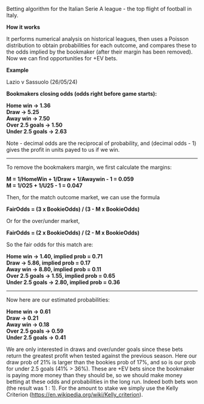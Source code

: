 Betting algorithm for the Italian Serie A league - the top flight of football in Italy. 

**How it works**

It performs numerical analysis on historical leagues, then uses a Poisson distribution to obtain probabilities for each outcome, and compares these to the odds implied by the bookmaker (after their margin has been removed). Now we can find opportunities for +EV bets.

**Example**

Lazio v Sassuolo (26/05/24)

**Bookmakers closing odds (odds right before game starts):**

**Home win -> 1.36\
Draw -> 5.25\
Away win -> 7.50\
Over 2.5 goals -> 1.50\
Under 2.5 goals -> 2.63**

Note - decimal odds are the reciprocal of probability, and (decimal odds - 1) gives the profit in units payed to us if we win.

----------------------------------------------------------------

To remove the bookmakers margin, we first calculate the margins:

**M = 1/HomeWin + 1/Draw + 1/Awaywin - 1 = 0.059\
M = 1/O25 + 1/U25 - 1 = 0.047**

Then, for the match outcome market, we can use the formula

**FairOdds = (3 x BookieOdds) / (3 - M x BookieOdds)**

Or for the over/under market,

**FairOdds = (2 x BookieOdds) / (2 - M x BookieOdds)**

So the fair odds for this match are:

**Home win -> 1.40, implied prob = 0.71\
Draw -> 5.86, implied prob = 0.17\
Away win -> 8.80, implied prob = 0.11\
Over 2.5 goals -> 1.55, implied prob = 0.65\
Under 2.5 goals -> 2.80, implied prob = 0.36**

----------------------------------------------------------------

Now here are our estimated probabilities:

**Home win -> 0.61\
Draw -> 0.21\
Away win -> 0.18\
Over 2.5 goals -> 0.59\
Under 2.5 goals -> 0.41**

We are only interested in draws and over/under goals since these bets return the greatest profit when tested against the previous season. Here our draw prob of 21% is larger than the bookies prob of 17%, and so is our prob for under 2.5 goals (41% > 36%).
These are +EV bets since the bookmaker is paying more money than they should be, so we should make money betting at these odds and probabilities in the long run. Indeed both bets won (the result was 1 : 1). 
For the amount to stake we simply use the Kelly Criterion (https://en.wikipedia.org/wiki/Kelly_criterion).
